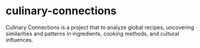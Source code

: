 # culinary-connections
Culinary Connections is a project that to analyze global recipes, uncovering similarities and patterns in ingredients, cooking methods, and cultural influences.
